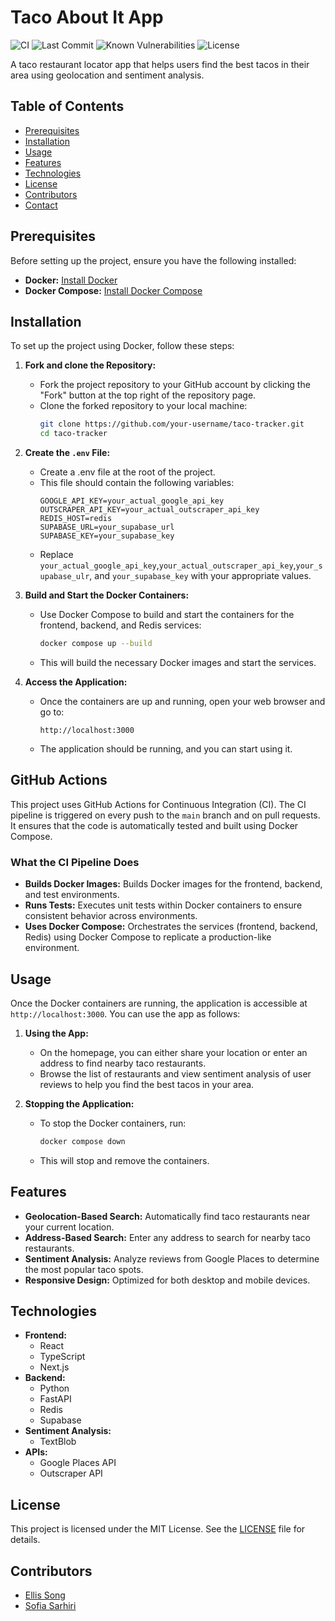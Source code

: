 # Taco About It App
![CI](https://github.com/elsong86/taco-tracker/actions/workflows/ci.yml/badge.svg) 
![Last Commit](https://img.shields.io/github/last-commit/elsong86/taco-tracker)
![Known Vulnerabilities](https://snyk.io/test/github/elsong86/taco-tracker/main/badge.svg)
![License](https://img.shields.io/badge/license-MIT-blue.svg)


A taco restaurant locator app that helps users find the best tacos in their area using geolocation and sentiment analysis.

## Table of Contents
- [Prerequisites](#prerequisites)
- [Installation](#installation)
- [Usage](#usage)
- [Features](#features)
- [Technologies](#technologies)
- [License](#license)
- [Contributors](#contributors)
- [Contact](#contact)

## Prerequisites

Before setting up the project, ensure you have the following installed:

- **Docker:** [Install Docker](https://docs.docker.com/get-docker/)
- **Docker Compose:** [Install Docker Compose](https://docs.docker.com/compose/install/)

## Installation

To set up the project using Docker, follow these steps:

1. **Fork and clone the Repository:**
   - Fork the project repository to your GitHub account by clicking the "Fork" button at the top right of the repository page.
   - Clone the forked repository to your local machine:
     ```bash
     git clone https://github.com/your-username/taco-tracker.git
     cd taco-tracker
     ```

2. **Create the `.env` File:**
   - Create a .env file at the root of the project. 
   - This file should contain the following variables:
     ```plaintext
     GOOGLE_API_KEY=your_actual_google_api_key
     OUTSCRAPER_API_KEY=your_actual_outscraper_api_key
     REDIS_HOST=redis
     SUPABASE_URL=your_supabase_url
     SUPABASE_KEY=your_supabase_key
     ```
   - Replace `your_actual_google_api_key`,`your_actual_outscraper_api_key`,`your_supabase_ulr`, and `your_supabase_key` with your appropriate values. 

3. **Build and Start the Docker Containers:**
   - Use Docker Compose to build and start the containers for the frontend, backend, and Redis services:
     ```bash
     docker compose up --build
     ```
   - This will build the necessary Docker images and start the services.

4. **Access the Application:**
   - Once the containers are up and running, open your web browser and go to:
     ```plaintext
     http://localhost:3000
     ```
   - The application should be running, and you can start using it.

## GitHub Actions

This project uses GitHub Actions for Continuous Integration (CI). The CI pipeline is triggered on every push to the `main` branch and on pull requests. It ensures that the code is automatically tested and built using Docker Compose.

### What the CI Pipeline Does
- **Builds Docker Images:** Builds Docker images for the frontend, backend, and test environments.
- **Runs Tests:** Executes unit tests within Docker containers to ensure consistent behavior across environments.
- **Uses Docker Compose:** Orchestrates the services (frontend, backend, Redis) using Docker Compose to replicate a production-like environment.

## Usage

Once the Docker containers are running, the application is accessible at `http://localhost:3000`. You can use the app as follows:

1. **Using the App:**
   - On the homepage, you can either share your location or enter an address to find nearby taco restaurants.
   - Browse the list of restaurants and view sentiment analysis of user reviews to help you find the best tacos in your area.

2. **Stopping the Application:**
   - To stop the Docker containers, run:
     ```bash
     docker compose down
     ```
   - This will stop and remove the containers.

## Features

- **Geolocation-Based Search:** Automatically find taco restaurants near your current location.
- **Address-Based Search:** Enter any address to search for nearby taco restaurants.
- **Sentiment Analysis:** Analyze reviews from Google Places to determine the most popular taco spots.
- **Responsive Design:** Optimized for both desktop and mobile devices.

## Technologies

- **Frontend:**
  - React
  - TypeScript
  - Next.js
- **Backend:**
  - Python
  - FastAPI 
  - Redis
  - Supabase
- **Sentiment Analysis:**
  - TextBlob
- **APIs:**
  - Google Places API
  - Outscraper API

## License

This project is licensed under the MIT License. See the [LICENSE](LICENSE) file for details.

## Contributors
- [Ellis Song](https://github.com/elsong86)
- [Sofia Sarhiri](https://github.com/sarhiri)

